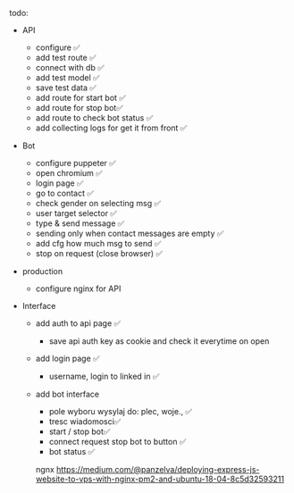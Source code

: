 todo:
* API
  - configure ✅
  - add test route ✅
  - connect with db ✅
  - add test model ✅
  - save test data ✅
  - add route for start bot ✅
  - add route for stop bot✅
  - add route to check bot status ✅
  - add collecting logs for get it from front ✅



* Bot
  - configure puppeter ✅
  - open chromium ✅
  - login page ✅
  - go to contact ✅
  - check gender on selecting msg ✅
  - user target selector ✅
  - type & send message ✅
  - sending only when contact messages are empty ✅
  - add cfg how much msg to send ✅
  - stop on request (close browser) ✅

* production
  - configure nginx for API

* Interface
  * add auth to api page ✅
    - save api auth key as cookie and check it everytime on open 
  * add login page ✅
    - username, login to linked in ✅
  * add bot interface
    - pole wyboru wysylaj do: plec, woje., ✅ 
    - tresc wiadomosci✅ 
    - start / stop bot✅
    - connect request stop bot to button ✅
    - bot status ✅


    ngnx
    https://medium.com/@panzelva/deploying-express-js-website-to-vps-with-nginx-pm2-and-ubuntu-18-04-8c5d32593211